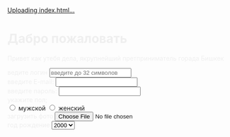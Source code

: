 
[Uploading index.html…]()<!DOCTYPE html>
<html lang="ru">
<html>
<head>
    <meta charset="UTF-8">
    <meta name="viewport" content="width=device-width, initial-scale=1.0">
    <title>Document</title>
    <link rel="stylesheet" type="text/css" href="stili.css"/>
</head>
<body>
    <h1 style="color: #efefef;"> Дабро пожаловать</h1>
    <div class="blok">
        <p style="color: #efefef;"> Привет как утебя дела, якрупнейший претприниматель горада Бишкек </p>
    </div>
    <form name="signup" action="#" method="post">
        <div>
            <label style="color: #efefef;">ведите логин</label>
            <input type="text" name="username" placeholder="введите до 32 символов" />
        </div>
        <div>
           <label style="color: #efefef;">введите E-mail:</label>
           <input type="email" name="email"/>
        </div>
        <div>
           <label style="color: #efefef;">введите пароль:</label>
           <input type="password" name="password"/>
        </div>
        <div>
           <label style="color: #efefef;">укажите пол;</label>
        </div>
        <div>
           <input type="radio" name="sex" value="0"/> мужской
           <input type="radio" name="sex" value="0"/> женский
        </div>
        <div>
            <label style="color: #efefef;"> загрузить фото</label>
            <input type="file" name="avatar" />
        </div>
        <div>
            <laibal style="color: #efefef;"> год рождение</laibal>
            <select name="year">
                <option value="2000">2000</option>
                <option value="2001">2001</option>
                <option value="2002">2002</option>
                <option value="2003">2003</option>
                <option value="2004">2004</option>
                <option value="2005">2005</option>
                <option value="2006">2006</option>

            </select>
        </div>
        <div>
            <textarea placeholder="введите текст сообщение..."></textarea>
        </div>
        <div>
            <label>я ознакомлен с правилами </label>
            <input type="checkbox" name="rules" /> 
        </div>
        <input type="submit" name="signup" value="зарегестрироваться"/>
    </form>
    <div>
        <img src="koi.jpg.jpg"/>
    </div>
    <div class="aa">
          <p> . Своим успехом я обязана тому, что никогда не оправдывался и не принимал оправданий от других.</p>
        <div class="ww">
            <p> Через 20 лет вы будете больше разочарованы теми вещами, которые вы не делали, 
                чем теми, которые вы сделали. Так отчальте от тихой пристани.
                Почувствуйте попутный ветер в вашем парусе. Двигайтесь вперед, действуйте, открывайте!
            </p>
            <div class="ee">
                   <p> Если вы думаете, что на что-то способны, вы правы; если думаете, что у вас ничего не получится - вы тоже правы</p>
            </div>
        </div>
    </div>
    <div class="ass">
        <img src="hleb.jpg.jpg" alt=""/>
            <a href="#">ссылка1</a>
            <a href="#">ссылка2</a>
            <a href="#">ссылка3</a>
            <div class="block"></div>
</body>
</html>
[Uploading stili.css…]().blok {
    background-color: chartreuse;
    background-size: cover;
    width: 300px;
    height: 200px;
    background-color: rgb(53, 20, 105);
    display: inline-block;
    border: 5px solid rgb(9, 1, 81);
    border-radius: 10px 109px 100px 10px;
}

body {
    background-image: url(lol.jpg.jpg);
    --moz-background-size:100%;
-webkit-background-size:100%;
-o-background-size:100%;
background-size:100%;
}

img {
    width: 900px;
    height: 900px;
}

.aa {
 background-color: rgb(159, 47, 84);
 height: 100px;
 width: 1000px;
}

.ww {
background-color: rgb(76, 3, 149);
height: 100px;
width: 1000px;
}

.ee {
background-color: rgb(200, 20, 179);
height: 100px;
width: 1000px;
}

.ass {
    background-color: black;
    
}
![lol jpg](https://github.com/user-attachments/assets/ead5df29-3c4b-4eab-b3c2-3cce2b1534ad)
![hleb jpg](https://github.com/user-attachments/assets/b287491c-7f88-4cf5-9f07-fe57e7d94e9c)
![koi jpg](https://github.com/user-attachments/assets/970a5500-8024-4d8c-b4ea-653331e77b4e)
